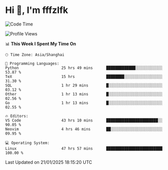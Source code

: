 # Hi 👋, I'm fffzlfk

<!--START_SECTION:waka-->
![Code Time](http://img.shields.io/badge/Code%20Time-1%2C183%20hrs%209%20mins-blue)

![Profile Views](http://img.shields.io/badge/Profile%20Views-0-blue)

📊 **This Week I Spent My Time On** 

```text
🕑︎ Time Zone: Asia/Shanghai

💬 Programming Languages: 
Python                   25 hrs 49 mins      █████████████░░░░░░░░░░░░   53.87 % 
TeX                      15 hrs              ████████░░░░░░░░░░░░░░░░░   31.30 % 
SQL                      1 hr 29 mins        █░░░░░░░░░░░░░░░░░░░░░░░░   03.12 % 
Other                    1 hr 13 mins        █░░░░░░░░░░░░░░░░░░░░░░░░   02.56 % 
Go                       1 hr 13 mins        █░░░░░░░░░░░░░░░░░░░░░░░░   02.55 % 

🔥 Editors: 
VS Code                  43 hrs 10 mins      ███████████████████████░░   90.05 % 
Neovim                   4 hrs 46 mins       ██░░░░░░░░░░░░░░░░░░░░░░░   09.95 % 

💻 Operating System: 
Linux                    47 hrs 57 mins      █████████████████████████   100.00 % 
```


 Last Updated on 21/01/2025 18:15:20 UTC
<!--END_SECTION:waka-->
